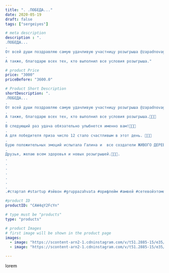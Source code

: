 ```yaml
---
title: ". .ПОБЕДА..."
date: 2020-05-19
draft: false
tags: ["sergeiyes"]

# meta description
description : ".
.ПОБЕДА...
.
От всей души поздравляю самую удачливую участницу розыгрыша @zapadnovagala.🌺🌺🌺
.
А также, благодарю всех тех, кто выполнил все условия розыгрыша."

# product Price
price: "3000"
priceBefore: "3600.0"

# Product Short Description
shortDescription: ".
.ПОБЕДА...
.
От всей души поздравляю самую удачливую участницу розыгрыша @zapadnovagala.🌺🌺🌺
.
А также, благодарю всех тех, кто выполнил все условия розыгрыша.🌹🌹🌹
.
В следующий раз удача обязательно улыбнется именно вам!🥀🥀🥀
.
А для победителя приза число 12 стало счастливым в этот день. 🌻🌻🌻
.
Бурю положительных эмоций испытала Галина и  все создатели ЖИВОГО ДЕРЕВА. 💐💐💐
.
Друзья, желаю всем здоровья и новых розыгрышей.🌺🌺🌺.
.
.
.
.
.
.
.
.#стартап #startup #эйвон #gruppazahvata #орифлейм #амвей #сетевойэтомоё #сетевой #цетрария #ручнаяработа #бизнесбезвложений #резьбаподереву #сетевойэтомодно #живоедерево #сетевоймаркетинг #стильжизни #исландскиймох #пятигорск #КРЫМ #Севастополь #бизнес #churslabs #sergeystar #железноводск #ставрополь #антисептик #подарок #градмастеров #cetrariya"

#product ID
productID: "CAW4qY2FcYn"

# type must be "products"
type: "products"

# product Images
# first image will be shown in the product page
images:
  - image: "https://scontent-arn2-1.cdninstagram.com/v/t51.2885-15/e35/98116461_678730656310671_5409048820813861298_n.jpg?se=8&tp=1&_nc_ht=scontent-arn2-1.cdninstagram.com&_nc_cat=103&_nc_ohc=SDI2AH2TSt8AX9Ah86w&oh=56e18b951287c1ace5c2ccc1c9a6515f&oe=606C1126&ig_cache_key=MjMxMjI4NDY1ODUxODcwMTkzNA%3D%3D.2"
  - image: "https://scontent-arn2-1.cdninstagram.com/v/t51.2885-15/e35/97312945_864267560746375_5039796433562262177_n.jpg?se=8&tp=1&_nc_ht=scontent-arn2-1.cdninstagram.com&_nc_cat=107&_nc_ohc=KGqBXyXLv9YAX--vmFj&oh=d4208b1cbf7be27aefdac0db503c1924&oe=606AB79E&ig_cache_key=MjMxMjI4NDY1ODUxMDExMTE5Mg%3D%3D.2"

---
```

lorem
